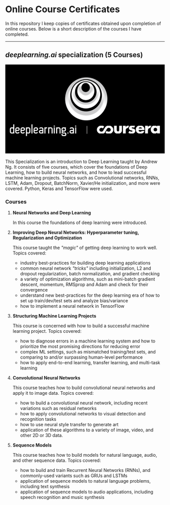 

# Online Course Certificates

In this repository I keep copies of certificates obtained upon completion of online courses. Below is a short description of the courses I have completed.

---


## *deeplearning.ai* specialization (5 Courses)

![DLAI](images/Screen-Shot-2018-04-01-at-1.33.45-PM.png)



This Specialization is an introduction to Deep Learning taught by Andrew
Ng. It consists of five courses, which cover the foundations of Deep Learning, how to build neural networks, and how to lead successful machine learning projects. Topics such as Convolutional networks, RNNs, LSTM, Adam, Dropout, BatchNorm, Xavier/He initialization, and more were covered. Python, Keras and TensorFlow were used.

### Courses

1. **Neural Networks and Deep Learning**

    In this course the foundations of deep learning were introduced.


2. **Improving Deep Neural Networks: Hyperparameter tuning, Regularization and Optimization**

    This course taught the *"magic"* of getting deep learning to work well. Topics
    covered:
    - industry best-practices for building deep learning applications
    - common neural network *"tricks"* including initialization, L2 and dropout regularization, batch normalization, and gradient checking
    - a variety of optimization algorithms, such as mini-batch gradient descent, momentum, RMSprop and Adam and check for their convergence
    - understand new best-practices for the deep learning era of how to set up train/dev/test sets and analyze bias/variance
    - how to implement a neural network in TensorFlow

3. **Structuring Machine Learning Projects**

    This course is concerned with how to build a successful machine learning project.
    Topics covered:
    - how to diagnose errors in a machine learning system and how to prioritize the most promising directions for reducing error
    - complex ML settings, such as mismatched training/test sets, and comparing to and/or surpassing human-level performance
    - how to apply end-to-end learning, transfer learning, and multi-task learning

4. **Convolutional Neural Networks**


    This course teaches how to build convolutional neural networks and apply it to image data. Topics covered:
    - how to build a convolutional neural network, including recent variations such as residual networks
    - how to apply convolutional networks to visual detection and recognition tasks
    - how to use neural style transfer to generate art
    - application of these algorithms to a variety of image, video, and other 2D or 3D data.

5. **Sequence Models**

    This course teaches how to build models for natural language, audio, and other sequence data. Topics covered:
    - how to build and train Recurrent Neural Networks (RNNs), and commonly-used variants such as GRUs and LSTMs
    - application of sequence models to natural language problems, including text synthesis
    - application of sequence models to audio applications, including speech recognition and music synthesis
